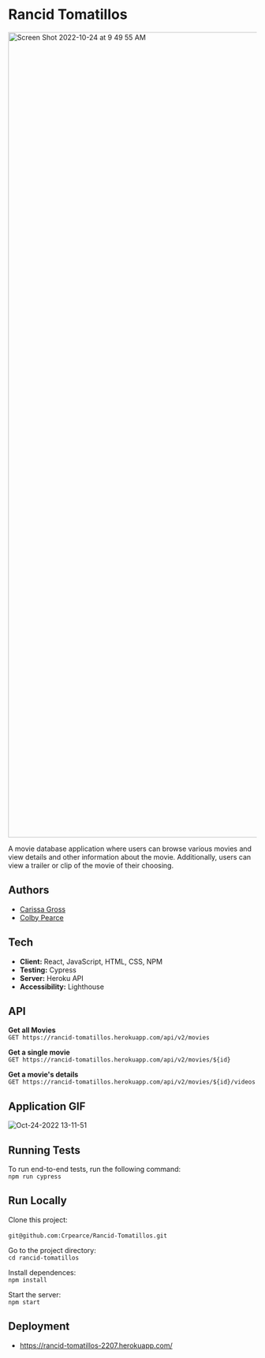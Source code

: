 # Rancid Tomatillos
<img width="1634" alt="Screen Shot 2022-10-24 at 9 49 55 AM" src="https://user-images.githubusercontent.com/83977544/197569789-e46617a6-b8e1-4906-a18f-2eb4cc3ec233.png">

A movie database application where users can browse various movies and view details and other information about the movie.  Additionally, users can view a trailer or clip of the movie of their choosing.

## Authors
- [Carissa Gross](https://github.com/carissagross)
- [Colby Pearce](https://github.com/Crpearce)

## Tech
- **Client:** React, JavaScript, HTML, CSS, NPM
- **Testing:** Cypress
- **Server:** Heroku API
- **Accessibility:** Lighthouse

## API
**Get all Movies**<br>
`GET https://rancid-tomatillos.herokuapp.com/api/v2/movies`

**Get a single movie**<br>
`GET https://rancid-tomatillos.herokuapp.com/api/v2/movies/${id}`

**Get a movie's details**<br>
`GET https://rancid-tomatillos.herokuapp.com/api/v2/movies/${id}/videos`

## Application GIF
![Oct-24-2022 13-11-51](https://user-images.githubusercontent.com/101376200/197606775-71cfe7e5-782c-40e5-aa46-a1a80fcebb38.gif)

## Running Tests
To run end-to-end tests, run the following command:<br>
`npm run cypress`

## Run Locally
Clone this project:<br><br>
`git@github.com:Crpearce/Rancid-Tomatillos.git`

Go to the project directory:<br>
`cd rancid-tomatillos`

Install dependences:<br>
`npm install`

Start the server:<br>
`npm start`

## Deployment
- https://rancid-tomatillos-2207.herokuapp.com/











